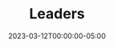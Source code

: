 ---
title: "Leaders"
date: 2023-03-12T00:00:00-05:00
icon: "ti-briefcase"
description: "Why Phising Keeps Happening"
type: "docs"
weight: 1
---